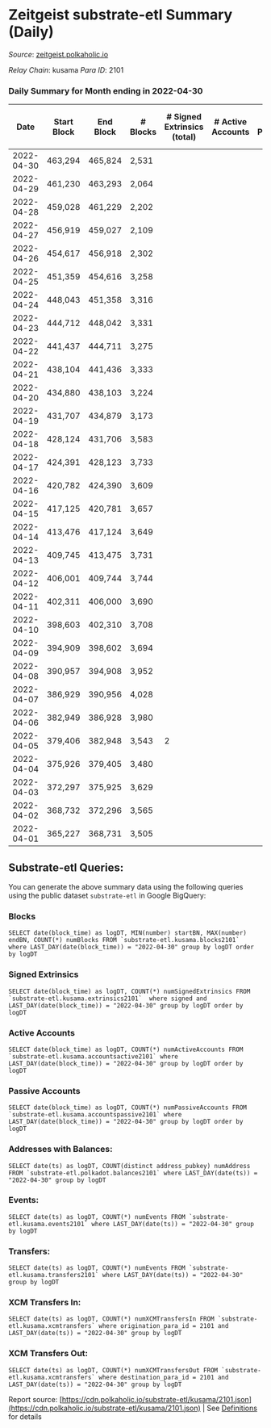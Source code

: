 # Zeitgeist substrate-etl Summary (Daily)

_Source_: [zeitgeist.polkaholic.io](https://zeitgeist.polkaholic.io)

*Relay Chain*: kusama
*Para ID*: 2101



### Daily Summary for Month ending in 2022-04-30


| Date | Start Block | End Block | # Blocks | # Signed Extrinsics (total) | # Active Accounts | # Passive | # New | # Addresses with Balances | # Events | # Transfers | # XCM Transfers In | # XCM Transfers Out | Issues | 
| ---- | ----------- | --------- | -------- | --------------------------- | ----------------- | --------- | ----- | ------------------------- | -------- | ----------- | ------------------ | ------------------- | ------ |
| 2022-04-30 | 463,294 | 465,824 | 2,531 |  |  |  |  | 5 | 9,111 |   |   |   |  |
| 2022-04-29 | 461,230 | 463,293 | 2,064 |  |  |  |  | 5 | 7,434 |   |   |   |  |
| 2022-04-28 | 459,028 | 461,229 | 2,202 |  |  |  |  | 5 | 7,926 |   |   |   |  |
| 2022-04-27 | 456,919 | 459,027 | 2,109 |  |  |  |  | 5 | 7,593 |   |   |   |  |
| 2022-04-26 | 454,617 | 456,918 | 2,302 |  |  |  |  | 5 | 8,286 |   |   |   |  |
| 2022-04-25 | 451,359 | 454,616 | 3,258 |  |  |  |  | 5 | 12,370 |   |   |   |  |
| 2022-04-24 | 448,043 | 451,358 | 3,316 |  |  |  |  | 5 | 12,592 |   |   |   |  |
| 2022-04-23 | 444,712 | 448,042 | 3,331 |  |  |  |  | 5 | 12,657 |   |   |   |  |
| 2022-04-22 | 441,437 | 444,711 | 3,275 |  |  |  |  | 5 | 12,449 |   |   |   |  |
| 2022-04-21 | 438,104 | 441,436 | 3,333 |  |  |  |  | 5 | 12,661 |   |   |   |  |
| 2022-04-20 | 434,880 | 438,103 | 3,224 |  |  |  |  | 5 | 12,256 |   |   |   |  |
| 2022-04-19 | 431,707 | 434,879 | 3,173 |  |  |  |  | 5 | 12,053 |   |   |   |  |
| 2022-04-18 | 428,124 | 431,706 | 3,583 |  |  |  |  | 5 | 13,701 |   |   |   |  |
| 2022-04-17 | 424,391 | 428,123 | 3,733 |  |  |  |  | 5 | 14,155 |   |   |   |  |
| 2022-04-16 | 420,782 | 424,390 | 3,609 |  |  |  |  | 5 | 13,663 |   |   |   |  |
| 2022-04-15 | 417,125 | 420,781 | 3,657 |  |  |  |  | 5 | 13,843 |   |   |   |  |
| 2022-04-14 | 413,476 | 417,124 | 3,649 |  |  |  |  | 5 | 13,813 |   |   |   |  |
| 2022-04-13 | 409,745 | 413,475 | 3,731 |  |  |  |  | 5 | 14,117 |   |   |   |  |
| 2022-04-12 | 406,001 | 409,744 | 3,744 |  |  |  |  | 5 | 14,164 |   |   |   |  |
| 2022-04-11 | 402,311 | 406,000 | 3,690 |  |  |  |  | 5 | 13,982 |   |   |   |  |
| 2022-04-10 | 398,603 | 402,310 | 3,708 |  |  |  |  | 5 | 14,036 |   |   |   |  |
| 2022-04-09 | 394,909 | 398,602 | 3,694 |  |  |  |  | 5 | 14,126 |   |   |   |  |
| 2022-04-08 | 390,957 | 394,908 | 3,952 |  |  |  |  | 5 | 15,456 |   |   |   |  |
| 2022-04-07 | 386,929 | 390,956 | 4,028 |  |  |  |  | 5 | 15,366 |   |   |   |  |
| 2022-04-06 | 382,949 | 386,928 | 3,980 |  |  |  |  | 5 | 15,122 |   |   |   |  |
| 2022-04-05 | 379,406 | 382,948 | 3,543 | 2 |  |  |  | 5 | 13,132 |   |   |   |  |
| 2022-04-04 | 375,926 | 379,405 | 3,480 |  |  |  |  | 5 | 12,528 |   |   |   |  |
| 2022-04-03 | 372,297 | 375,925 | 3,629 |  |  |  |  | 5 | 13,068 |   |   |   |  |
| 2022-04-02 | 368,732 | 372,296 | 3,565 |  |  |  |  | 5 | 12,831 |   |   |   |  |
| 2022-04-01 | 365,227 | 368,731 | 3,505 |  |  |  |  | 5 | 12,624 |   |   |   |  |

## Substrate-etl Queries:
You can generate the above summary data using the following queries using the public dataset `substrate-etl` in Google BigQuery:


### Blocks
```
SELECT date(block_time) as logDT, MIN(number) startBN, MAX(number) endBN, COUNT(*) numBlocks FROM `substrate-etl.kusama.blocks2101`  where LAST_DAY(date(block_time)) = "2022-04-30" group by logDT order by logDT
```


### Signed Extrinsics
```
SELECT date(block_time) as logDT, COUNT(*) numSignedExtrinsics FROM `substrate-etl.kusama.extrinsics2101`  where signed and LAST_DAY(date(block_time)) = "2022-04-30" group by logDT order by logDT
```


### Active Accounts
```
SELECT date(block_time) as logDT, COUNT(*) numActiveAccounts FROM `substrate-etl.kusama.accountsactive2101` where LAST_DAY(date(block_time)) = "2022-04-30" group by logDT order by logDT
```


### Passive Accounts
```
SELECT date(block_time) as logDT, COUNT(*) numPassiveAccounts FROM `substrate-etl.kusama.accountspassive2101` where LAST_DAY(date(block_time)) = "2022-04-30" group by logDT order by logDT
```


### Addresses with Balances:
```
SELECT date(ts) as logDT, COUNT(distinct address_pubkey) numAddress FROM `substrate-etl.polkadot.balances2101` where LAST_DAY(date(ts)) = "2022-04-30" group by logDT
```


### Events:
```
SELECT date(ts) as logDT, COUNT(*) numEvents FROM `substrate-etl.kusama.events2101` where LAST_DAY(date(ts)) = "2022-04-30" group by logDT
```


### Transfers:
```
SELECT date(ts) as logDT, COUNT(*) numEvents FROM `substrate-etl.kusama.transfers2101` where LAST_DAY(date(ts)) = "2022-04-30" group by logDT
```


### XCM Transfers In:
```
SELECT date(ts) as logDT, COUNT(*) numXCMTransfersIn FROM `substrate-etl.kusama.xcmtransfers` where origination_para_id = 2101 and LAST_DAY(date(ts)) = "2022-04-30" group by logDT
```


### XCM Transfers Out:
```
SELECT date(ts) as logDT, COUNT(*) numXCMTransfersOut FROM `substrate-etl.kusama.xcmtransfers` where destination_para_id = 2101 and LAST_DAY(date(ts)) = "2022-04-30" group by logDT
```



Report source: [https://cdn.polkaholic.io/substrate-etl/kusama/2101.json](https://cdn.polkaholic.io/substrate-etl/kusama/2101.json) | See [Definitions](/DEFINITIONS.md) for details

